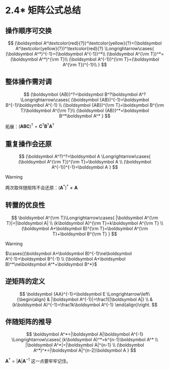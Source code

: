 # 2.4\* 矩阵公式总结

## 操作顺序可交换

$$
(\boldsymbol A^\textcolor{red}{?})^\textcolor{yellow}{?}=(\boldsymbol A^\textcolor{yellow}{?})^\textcolor{red}{?}
\Longrightarrow\cases{
  (\boldsymbol A^*)^{-1}=(\boldsymbol A^{-1})^*\\
  (\boldsymbol A^{\rm T})^*=(\boldsymbol A^*)^{\rm T}\\
  (\boldsymbol A^{-1})^{\rm T}=(\boldsymbol A^{\rm T})^{-1}\\
}
$$

## 整体操作需对调

$$
(\boldsymbol {AB})^?=\boldsymbol B^?\boldsymbol A^?
\Longrightarrow\cases{
  (\boldsymbol {AB})^{-1}=\boldsymbol B^{-1}\boldsymbol A^{-1} \\
  (\boldsymbol {AB})^{\rm T}=\boldsymbol B^{\rm T}\boldsymbol A^{\rm T}\\
  (\boldsymbol {AB})^*=\boldsymbol B^*\boldsymbol A^*
}
$$

拓展：$(\boldsymbol {ABC})^?=\boldsymbol C^?\boldsymbol B^?\boldsymbol A^?$

## 重复操作会还原

$$
(\boldsymbol A^?)^?=\boldsymbol A
\Longrightarrow\cases{
  (\boldsymbol A^{\rm T})^{\rm T}=\boldsymbol A \\
  (\boldsymbol A^{-1})^{-1}=\boldsymbol A
}
$$

> [!warning]
>
> 两次取伴随矩阵不会还原：$(\boldsymbol A^*)^*\ne\boldsymbol A$

## 转置的优良性

$$
\boldsymbol A^{\rm T}\Longrightarrow\cases{
  |\boldsymbol A^{\rm T}|=|\boldsymbol A| \\
  (k\boldsymbol A)^{\rm T}=k\boldsymbol A^{\rm T} \\
  (\boldsymbol A+\boldsymbol B)^{\rm T}=\boldsymbol A^{\rm T}+\boldsymbol B^{\rm T}
}
$$

> [!warning]
>
> $\cases{(\boldsymbol A+\boldsymbol B)^{-1}\ne\boldsymbol A^{-1}+\boldsymbol B^{-1} \\ (\boldsymbol A+\boldsymbol B)^*\ne\boldsymbol A^*+\boldsymbol B^*}$

## 逆矩阵的定义

$$
\boldsymbol {AA}^{-1}=\boldsymbol E
\Longrightarrow\left\{\begin{align}
& |\boldsymbol A^{-1}|=\frac1{|\boldsymbol A|} \\
& (k\boldsymbol A)^{-1}=\frac1k\boldsymbol A^{-1}
\end{align}\right.
$$

## 伴随矩阵的推导

$$
\boldsymbol A^*=|\boldsymbol A|\boldsymbol A^{-1}
\Longrightarrow\cases{
  (k\boldsymbol A)^*=k^{n-1}\boldsymbol A^* \\
  |\boldsymbol A^*|=|\boldsymbol A|^{n-1} \\
  (\boldsymbol A^*)^*=|\boldsymbol A|^{n-2}\boldsymbol A
}
$$

 $\boldsymbol A^*=|\boldsymbol A|\boldsymbol A^{-1}$ 这一点要牢牢记住。